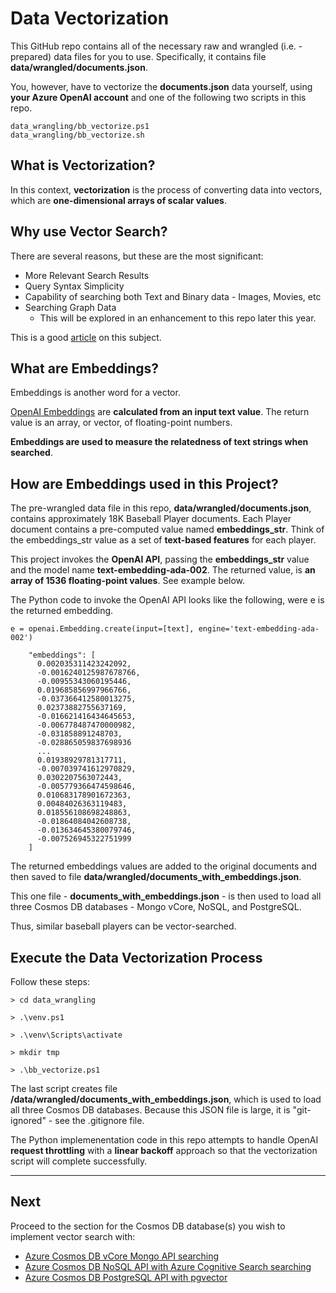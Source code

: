 # Data Vectorization

This GitHub repo contains all of the necessary raw and wrangled (i.e. - prepared) data
files for you to use.  Specifically, it contains file **data/wrangled/documents.json**.

You, however, have to vectorize the **documents.json** data yourself, using
**your Azure OpenAI account** and one of the following two scripts in this repo.

```
data_wrangling/bb_vectorize.ps1
data_wrangling/bb_vectorize.sh
```

## What is Vectorization?

In this context, **vectorization** is the process of converting data into vectors,
which are **one-dimensional arrays of scalar values**.

## Why use Vector Search?

There are several reasons, but these are the most significant:

- More Relevant Search Results
- Query Syntax Simplicity
- Capability of searching both Text and Binary data - Images, Movies, etc
- Searching Graph Data
  - This will be explored in an enhancement to this repo later this year.

This is a good [article](https://www.linkedin.com/pulse/vector-search-vs-traditional-sanjay-kumar/)
on this subject.

## What are Embeddings?

Embeddings is another word for a vector.

[OpenAI Embeddings](https://platform.openai.com/docs/guides/embeddings) are
**calculated from an input text value**.  The return value is an array,
or vector, of floating-point numbers.

**Embeddings are used to measure the relatedness of text strings when searched**.

## How are Embeddings used in this Project?

The pre-wrangled data file in this repo, **data/wrangled/documents.json**,
contains approximately 18K Baseball Player documents.  Each Player document
contains a pre-computed value named **embeddings_str**.  Think of the embeddings_str
value as a set of **text-based features** for each player.

This project invokes the **OpenAI API**, passing the **embeddings_str** value
and the model name **text-embedding-ada-002**.  The returned value,
is **an array of 1536 floating-point values**.  See example below.

The Python code to invoke the OpenAI API looks like the following, 
were e is the returned embedding.

```
e = openai.Embedding.create(input=[text], engine='text-embedding-ada-002')
```

```
    "embeddings": [
      0.002035311423242092,
      -0.0016240125987678766,
      -0.00955343060195446,
      0.019685856997966766,
      -0.037366412580013275,
      0.02373882755637169,
      -0.016621416434645653,
      -0.006778487470000982,
      -0.031858891248703,
      -0.028865059837698936
      ...
      0.01938929781317711,
      -0.007039741612970829,
      0.0302207563072443,
      -0.005779366474598646,
      0.010683178901672363,
      0.00484026363119483,
      0.018556108698248863,
      -0.01864084042608738,
      -0.013634645380079746,
      -0.007526945322751999
    ]
```

The returned embeddings values are added to the original documents
and then saved to file **data/wrangled/documents_with_embeddings.json**.

This one file - **documents_with_embeddings.json** - is then used to
load all three Cosmos DB databases - Mongo vCore, NoSQL, and PostgreSQL.

Thus, similar baseball players can be vector-searched.

## Execute the Data Vectorization Process

Follow these steps:

```
> cd data_wrangling

> .\venv.ps1                  

> .\venv\Scripts\activate

> mkdir tmp

> .\bb_vectorize.ps1
```

The last script creates file **/data/wrangled/documents_with_embeddings.json**,
which is used to load all three Cosmos DB databases.
Because this JSON file is large, it is "git-ignored" - see the .gitignore file.

The Python implemenentation code in this repo attempts to handle OpenAI
**request throttling** with a **linear backoff** approach so that the
vectorization script will complete successfully.

---

## Next

Proceed to the section for the Cosmos DB database(s) you wish to implement vector search with:

- [Azure Cosmos DB vCore Mongo API searching](cosmos_vcore.md)
- [Azure Cosmos DB NoSQL API with Azure Cognitive Search searching](cosmos_nosql_and_cogsearch.md)
- [Azure Cosmos DB PostgreSQL API with pgvector](cosmos_pg_pgvector.md)
